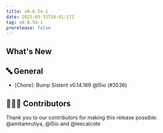 ```yaml
---
title: v0.8.54-1
date: 2025-03-31T18:41:17Z
tag: v0.8.54-1
prerelease: false
---
```


## What's New
## 🔤 General
- [Chore]: Bump Sistent v0.14.169 @l5io (#3536)

## 👨🏽‍💻 Contributors

Thank you to our contributors for making this release possible:
@amitamrutiya, @l5io and @leecalcote
